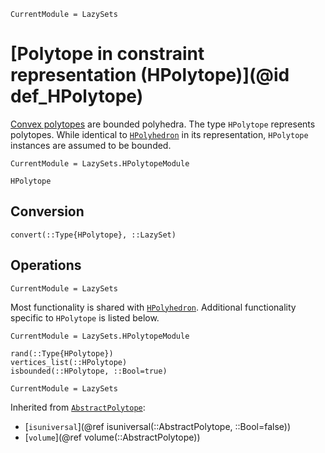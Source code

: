 ```@meta
CurrentModule = LazySets
```

# [Polytope in constraint representation (HPolytope)](@id def_HPolytope)

[Convex polytopes](https://en.wikipedia.org/wiki/Polytope) are bounded polyhedra.
The type `HPolytope` represents polytopes.
While identical to [`HPolyhedron`](@ref) in its representation, `HPolytope`
instances are assumed to be bounded.

```@meta
CurrentModule = LazySets.HPolytopeModule
```

```@docs
HPolytope
```

## Conversion

```@docs
convert(::Type{HPolytope}, ::LazySet)
```

## Operations

```@meta
CurrentModule = LazySets
```

Most functionality is shared with [`HPolyhedron`](@ref).
Additional functionality specific to `HPolytope` is listed below.

```@meta
CurrentModule = LazySets.HPolytopeModule
```

```@docs
rand(::Type{HPolytope})
vertices_list(::HPolytope)
isbounded(::HPolytope, ::Bool=true)
```

```@meta
CurrentModule = LazySets
```

Inherited from [`AbstractPolytope`](@ref):
* [`isuniversal`](@ref isuniversal(::AbstractPolytope, ::Bool=false))
* [`volume`](@ref volume(::AbstractPolytope))
